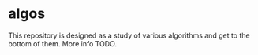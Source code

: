 # algos

This repository is designed as a study of various algorithms and get to the bottom of them.
More info TODO.
